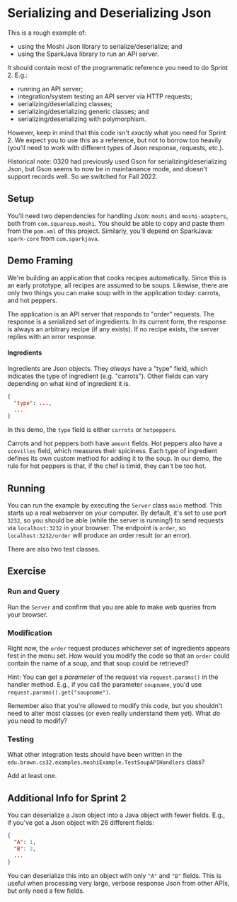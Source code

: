 # Serializing and Deserializing Json 

This is a rough example of:
* using the Moshi Json library to serialize/deserialize; and 
* using the SparkJava library to run an API server. 

It should contain most of the programmatic reference you need to do Sprint 2. E.g.:
* running an API server;
* integration/system testing an API server via HTTP requests;
* serializing/deserializing classes;
* serializing/deserializing generic classes; and
* serializing/deserializing with polymorphism. 

However, keep in mind that this code isn't _exactly_ what you need for Sprint 2. We expect you to use this as a reference, but not to borrow too heavily (you'll need to work with different types of Json response, requests, etc.).

Historical note: 0320 had previously used Gson for serializing/deserializing Json, but Gson seems to now be in maintainance mode, and doesn't support records well. So we switched for Fall 2022.

## Setup 

You'll need two dependencies for handling Json: `moshi` and `moshi-adapters`, both from `com.squareup.moshi`. You should be able to copy and paste them from the `pom.xml` of this project. Similarly, you'll depend on SparkJava: `spark-core` from `com.sparkjava`. 

## Demo Framing

We're building an application that cooks recipes automatically. Since this is an early prototype, all recipes are assumed to be soups. Likewise, there are only two things you can make soup with in the application today: carrots, and hot peppers. 

The application is an API server that responds to "order" requests. The response is a serialized set of ingredients. In its current form, the response is always an arbitrary recipe (if any exists). If no
recipe exists, the server replies with an error response. 

#### Ingredients

Ingredients are Json objects. They _always_ have a "type" field, which indicates the type of ingredient (e.g. "carrots"). Other fields can vary depending on what kind of ingredient it is.

```json
{
  "type": ...,
  ...
}
```

In this demo, the `type` field is either `carrots` or `hotpeppers`. 

Carrots and hot peppers both have `amount` fields. Hot peppers also have a `scovilles` field, which measures their spiciness. Each type of ingredient defines its own custom method for adding it to the soup. In our demo, the rule for hot peppers is that, if the chef is timid, they can't be too hot. 

## Running 

You can run the example by executing the `Server` class `main` method. This starts up a real webserver on your computer. By default, it's set to use port `3232`, so you should be able (while the server is running!) to send requests via `localhost:3232` in your browser. The endpoint is `order`, so `localhost:3232/order` will produce an order result (or an error).

There are also two test classes.

## Exercise 

### Run and Query

Run the `Server` and confirm that you are able to make web queries from your browser. 

### Modification

Right now, the `order` request produces whichever set of ingredients appears first in the menu set. How would you modify the code so that an `order` could contain the name of a soup, and that soup could be retrieved? 

 Hint: You can get a _parameter_ of the request via `request.params()` in the handler method. E.g., if you call the parameter `soupname`, you'd use `request.params().get("soupname")`. 
 
Remember also that you're allowed to modify this code, but you shouldn't need to alter most classes (or even really understand them yet). What _do_ you need to modify? 

### Testing

What other integration tests should have been written in the `edu.brown.cs32.examples.moshiExample.TestSoupAPIHandlers` class?

Add at least one. 

## Additional Info for Sprint 2

You can deserialize a Json object into a Java object with fewer fields. E.g., if you've got a Json object with 26 different fields:

```json
{
  "A": 1,
  "B": 2,
  ...
}
```

You can deserialize this into an object with only `"A"` and `"B"` fields. This is useful when processing very large, verbose response Json from other APIs, but only need a few fields. 